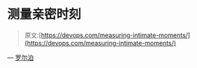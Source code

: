 # 测量亲密时刻

> 原文:[https://devops.com/measuring-intimate-moments/](https://devops.com/measuring-intimate-moments/)

— [罗尔泊](https://devops.com/author/breselman/)